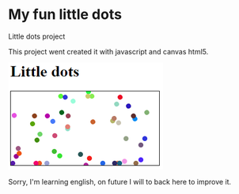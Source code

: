 # My fun little dots
Little dots project 

This project went created it with javascript and canvas html5.

![Little dots](https://raw.githubusercontent.com/BernanR/little-dots/master/dots.png?raw=true "Little dots")


Sorry, I'm learning english, on future I will to back here to improve it. 
